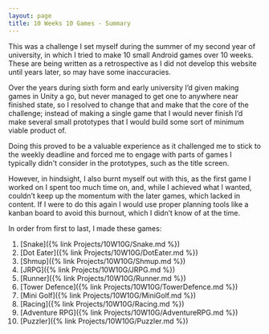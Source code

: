 ```yaml
---
layout: page
title: 10 Weeks 10 Games - Summary
---
```

This was a challenge I set myself during the summer of my second year of university, in which I tried to make 10 small Android games over 10 weeks. These are being written as a retrospective as I did not develop this website until years later, so may have some inaccuracies.

Over the years during sixth form and early university I’d given making games in Unity a go, but never managed to get one to anywhere near finished state, so I resolved to change that and make that the core of the challenge; instead of making a single game that I would never finish I’d make several small prototypes that I would build some sort of minimum viable product of.

Doing this proved to be a valuable experience as it challenged me to stick to the weekly deadline and forced me to engage with parts of games I typically didn't consider in the prototypes, such as the title screen.

However, in hindsight, I also burnt myself out with this, as the first game I worked on I spent too much time on, and, while I achieved what I wanted, couldn’t keep up the momentum with the later games, which lacked in content. If I were to do this again I would use proper planning tools like a kanban board to avoid this burnout, which I didn’t know of at the time.

In order from first to last, I made these games:
1. [Snake]({% link Projects/10W10G/Snake.md %})
2. [Dot Eater]({% link Projects/10W10G/DotEater.md %})
3. [Shmup]({% link Projects/10W10G/Shmup.md %})
4. [JRPG]({% link Projects/10W10G/JRPG.md %})
5. [Runner]({% link Projects/10W10G/Runner.md %})
6. [Tower Defence]({% link Projects/10W10G/TowerDefence.md %})
7. [Mini Golf]({% link Projects/10W10G/MiniGolf.md %})
8. [Racing]({% link Projects/10W10G/Racing.md %})
9. [Adventure RPG]({% link Projects/10W10G/AdventureRPG.md %})
10. [Puzzler]({% link Projects/10W10G/Puzzler.md %})
